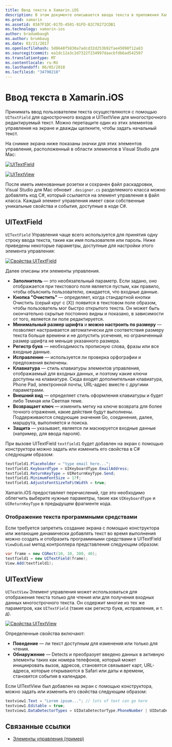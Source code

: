 ```yaml
---
title: Ввод текста в Xamarin.iOS
description: В этом документе описывается ввода текста в приложения Xamarin.iOS. В нем описывается использование UITextField и UITextVIew программно или в конструкторе iOS.
ms.prod: xamarin
ms.assetid: 03A7F1DC-017D-4501-91FD-82C78272CDB1
ms.technology: xamarin-ios
author: bradumbaugh
ms.author: brumbaug
ms.date: 03/21/2017
ms.openlocfilehash: 5d8648f5830a7adcd32d253b92fae45098f12a83
ms.sourcegitcommit: ea1dc12a3c2d7322f234997daacbfdb6ad542507
ms.translationtype: MT
ms.contentlocale: ru-RU
ms.lasthandoff: 06/05/2018
ms.locfileid: "34790218"
---
```

# <a name="text-input-in-xamarinios"></a>Ввод текста в Xamarin.iOS

Принимать ввод пользователем текста осуществляются с помощью `UITextField` для однострочного входов и UITextView для многострочного редактируемый текст. Можно перетащите один из этих элементов управления на экране и дважды щелкните, чтобы задать начальный текст.

На снимке экрана ниже показаны значки для этих элементов управления, расположенный в области элементов в Visual Studio для Mac:

 [![](text-input-images/image11a.png "UITextField")](text-input-images/image11a.png#lightbox)

 [![](text-input-images/image13a.png "UITextView")](text-input-images/image13a.png#lightbox)

После иметь именованные розетки и сохранен файл раскадровки, Visual Studio для Mac обновит `.designer.cs` разделяемого класса можно добавлять код C#, который ссылается на элемент управления в файл класса. Каждый элемент управления имеет свои собственные уникальные свойства и события, доступные в коде C#.

 <a name="UITextField" />


## <a name="uitextfield"></a>UITextField

`UITextField` Управления чаще всего используется для принятия одну строку ввода текста, такие как имя пользователя или пароль. Ниже приведены некоторые параметры, доступные для настройки этого элемента управления:

 [![](text-input-images/image15a.png "Свойства UITextField")](text-input-images/image15a.png#lightbox)

Далее описаны эти элементы управления.

-  **Заполнитель** — это необязательный параметр. Если задано, оно отображается при текстового поля является пустым, как правило, чтобы объяснить пользователю, ожидается, что входные данные.
-  **Кнопка "Очистить"** — определяет, когда стандартной кнопки Очистить (серый круг с (X)) появится в текстовом поле образом, чтобы пользователь мог быстро открытого текста. Он может быть окончательно скрытые постоянно видны и показано, в зависимости от того, является ли поле редактируется.
-  **Минимальный размер шрифта** и **можно настроить по размеру** — позволяет настраивается автоматически для соответствия размеру текста больше времени и не допустить усечения, но ограниченный размер шрифта не меньше указанного размера.
-  **Регистр букв** — необходимость прописную слова, фразы или все входные данные.
-  **Исправление** — используется ли проверка орфографии и предложения включены.
-  **Клавиатура** — стиль клавиатуры элементов управления, отображаемый для входных данных, и поэтому какие ключи доступны на клавиатуре. Сюда входят дополнительная клавиатура, Phone Pad, электронной почты, URL-адрес вместе с другими параметрами.
-  **Внешний вид** — определяет стиль оформления клавиатуры и будет либо Темная или Светлая теме.
-  **Возвращает ключ** — изменить метку на ключе возврата для более точного отражения, какие действия будут выполнены. Поддерживаются следующие значения Go, соединения, далее, маршрута, выполняется и поиска.
-  **Защита** — указывает, является ли маскируется входные данные (например, для ввода пароля).


При вызове UITextField `textfield1` будет добавлен на экран с помощью конструктора можно задать или изменить его свойства в C# следующим образом:

```csharp
textfield1.Placeholder = "type email here...";
textfield1.KeyboardType = UIKeyboardType.EmailAddress;
textfield1.ReturnKeyType = UIReturnKeyType.Send;
textfield1.MinimumFontSize = 17f;
textfield1.AdjustsFontSizeToFitWidth = true;
```

Xamarin.iOS предоставляет перечислений, где это необходимо облегчить выберите нужные параметры, такие как `UIKeyboardType` и `UIReturnKeyType` в предыдущем фрагменте кода.

### <a name="display-text-programmatically"></a>Отображение текста программными средствами

Если требуется запретить создание экрана с помощью конструктора или желающие динамически добавлять текст во время выполнения можно создать и отобразить программными средствами в UITextField `ViewDidLoad` метод контроллера представления следующим образом:

```csharp
var frame = new CGRect(10, 10, 300, 40);
textfield1 = new UITextField(frame);
View.Add(textfield1);
```

 <a name="UITextView" />


## <a name="uitextview"></a>UITextView

`UITextView` Элемент управления может использоваться для отображения текста только для чтения или для получения входных данных многострочного текста. Он содержит многие из тех же параметров, как `UITextField` (такие как регистр букв, исправления, и т. д).

 [![](text-input-images/image16a.png "Свойства UITextView")](text-input-images/image16a.png#lightbox)

Определенные свойства включают:

-  **Поведение** — ли текст доступным для изменения или только для чтения.
-  **Обнаружение** — Detects и преобразует введено данных в активную элементы таких как номера телефонов, который может инициировать вызов, адресов, становятся связывает карт, URL-адреса, которые открываются в Safari или даты и времени, становятся события в календаре.


Если UITextView был добавлен на экран с помощью конструктора, можно задать или изменить его свойства следующим образом:

```csharp
textview1.Text = "Lorem ipsum..."; // lots of text can go here
textview1.Editable = true;
textview1.DataDetectorTypes = UIDataDetectorType.PhoneNumber | UIDataDetectorType.Link;
```



## <a name="related-links"></a>Связанные ссылки

- [Элементы управления (пример)](https://developer.xamarin.com/samples/Controls/)
